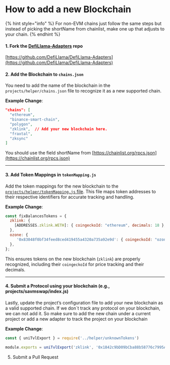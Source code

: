 # How to add a new Blockchain

{% hint style="info" %}
For non-EVM chains just follow the same steps but instead of picking the shortName from chainlist, make one up that adjusts to your chain.
{% endhint %}

#### 1. Fork the [DefiLlama-Adapters](https://github.com/DefiLlama/DefiLlama-Adapters) repo

[https://github.com/DefiLlama/DefiLlama-Adapters](https://github.com/DefiLlama/DefiLlama-Adapters)

#### 2. **Add the Blockchain to `chains.json`**

You need to add the name of the blockchain in the `projects/helper/chains.json` file to recognize it as a new supported chain.

**Example Change**:

```json
"chains": [
  "ethereum",
  "binance-smart-chain",
  "polygon",
  "zklink",  // Add your new blockchain here. 
  "fraxtal",
  "zksync"
]
```

You should use the field  shortName from [https://chainlist.org/rpcs.json](https://chainlist.org/rpcs.json)

***

#### 3. **Add Token Mappings in `tokenMapping.js`**

Add the token mappings for the new blockchain to the [`projects/helper/tokenMapping.js` file](https://github.com/DefiLlama/DefiLlama-Adapters/blob/main/projects/helper/tokenMapping.js#L41). This file maps token addresses to their respective identifiers for accurate tracking and handling.

**Example Change**:

```js
const fixBalancesTokens = {
  zklink: {
    [ADDRESSES.zklink.WETH]: { coingeckoId: "ethereum", decimals: 18 },
  },
  ozone: {
     '0x83048f0bf34feed8ced419455a4320a735a92e9d': { coingeckoId: "ozonechain", decimals: 18 }, 
  },
};
```

This ensures tokens on the new blockchain (`zklink`) are properly recognized, including their `coingeckoId` for price tracking and their decimals.

***

#### 4. Submit a Protocol **using your blockchain (e.g.,** projects/savmswap/index.j&#x73;**)**

Lastly, update the project’s configuration file to add your new blockchain as a valid supported chain. If we don´t track any protocol on your blockchain, we can not add it. So make sure to add the new chain under a current project or add a new adapter to track the project on your blockchain

**Example Change**:

```js
const { uniTvlExport } = require('../helper/unknownTokens')

module.exports = uniTvlExport('zklink', '0x1842c9bD09bCba88b58776c7995A9A9bD220A925') //blockchain, factory address
```

5. Submit a Pull Request
